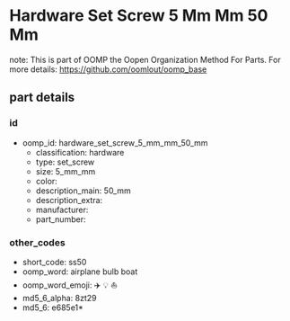 # Hardware Set Screw 5 Mm Mm 50 Mm  

note: This is part of OOMP the Oopen Organization Method For Parts. For more details: https://github.com/oomlout/oomp_base

##  part details





### id
* oomp_id: hardware_set_screw_5_mm_mm_50_mm
  * classification: hardware
  * type: set_screw
  * size: 5_mm_mm
  * color: 
  * description_main: 50_mm
  * description_extra: 
  * manufacturer: 
  * part_number: 

### other_codes
* short_code: ss50
* oomp_word: airplane bulb boat
* oomp_word_emoji: :airplane: :bulb: :boat:
* md5_6_alpha: 8zt29
* md5_6: e685e1* 